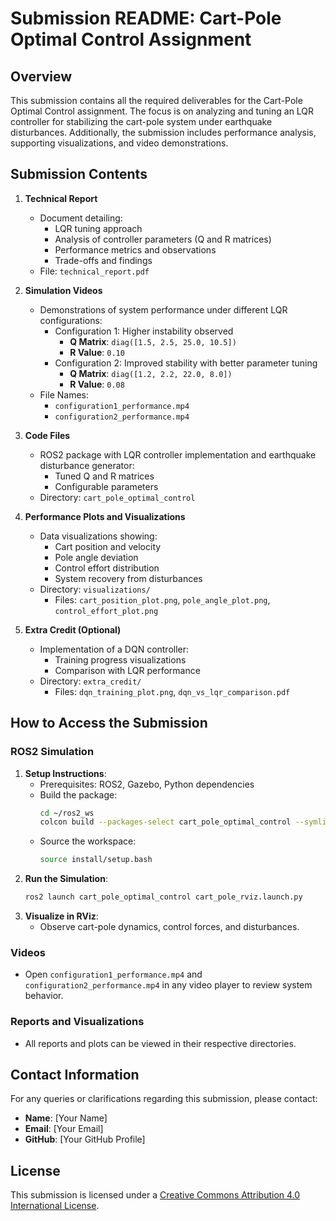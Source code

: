 # Submission README: Cart-Pole Optimal Control Assignment

## Overview
This submission contains all the required deliverables for the Cart-Pole Optimal Control assignment. The focus is on analyzing and tuning an LQR controller for stabilizing the cart-pole system under earthquake disturbances. Additionally, the submission includes performance analysis, supporting visualizations, and video demonstrations.

## Submission Contents
1. **Technical Report**
   - Document detailing:
     - LQR tuning approach
     - Analysis of controller parameters (Q and R matrices)
     - Performance metrics and observations
     - Trade-offs and findings
   - File: `technical_report.pdf`

2. **Simulation Videos**
   - Demonstrations of system performance under different LQR configurations:
     - Configuration 1: Higher instability observed
       - **Q Matrix**: `diag([1.5, 2.5, 25.0, 10.5])`
       - **R Value**: `0.10`
     - Configuration 2: Improved stability with better parameter tuning
       - **Q Matrix**: `diag([1.2, 2.2, 22.0, 8.0])`
       - **R Value**: `0.08`
   - File Names:
     - `configuration1_performance.mp4`
     - `configuration2_performance.mp4`

3. **Code Files**
   - ROS2 package with LQR controller implementation and earthquake disturbance generator:
     - Tuned Q and R matrices
     - Configurable parameters
   - Directory: `cart_pole_optimal_control`

4. **Performance Plots and Visualizations**
   - Data visualizations showing:
     - Cart position and velocity
     - Pole angle deviation
     - Control effort distribution
     - System recovery from disturbances
   - Directory: `visualizations/`
     - Files: `cart_position_plot.png`, `pole_angle_plot.png`, `control_effort_plot.png`

5. **Extra Credit (Optional)**
   - Implementation of a DQN controller:
     - Training progress visualizations
     - Comparison with LQR performance
   - Directory: `extra_credit/`
     - Files: `dqn_training_plot.png`, `dqn_vs_lqr_comparison.pdf`

## How to Access the Submission
### ROS2 Simulation
1. **Setup Instructions**:
   - Prerequisites: ROS2, Gazebo, Python dependencies
   - Build the package:
     ```bash
     cd ~/ros2_ws
     colcon build --packages-select cart_pole_optimal_control --symlink-install
     ```
   - Source the workspace:
     ```bash
     source install/setup.bash
     ```
2. **Run the Simulation**:
   ```bash
   ros2 launch cart_pole_optimal_control cart_pole_rviz.launch.py
   ```
3. **Visualize in RViz**:
   - Observe cart-pole dynamics, control forces, and disturbances.

### Videos
- Open `configuration1_performance.mp4` and `configuration2_performance.mp4` in any video player to review system behavior.

### Reports and Visualizations
- All reports and plots can be viewed in their respective directories.

## Contact Information
For any queries or clarifications regarding this submission, please contact:
- **Name**: [Your Name]
- **Email**: [Your Email]
- **GitHub**: [Your GitHub Profile]

## License
This submission is licensed under a [Creative Commons Attribution 4.0 International License](https://creativecommons.org/licenses/by/4.0/).
